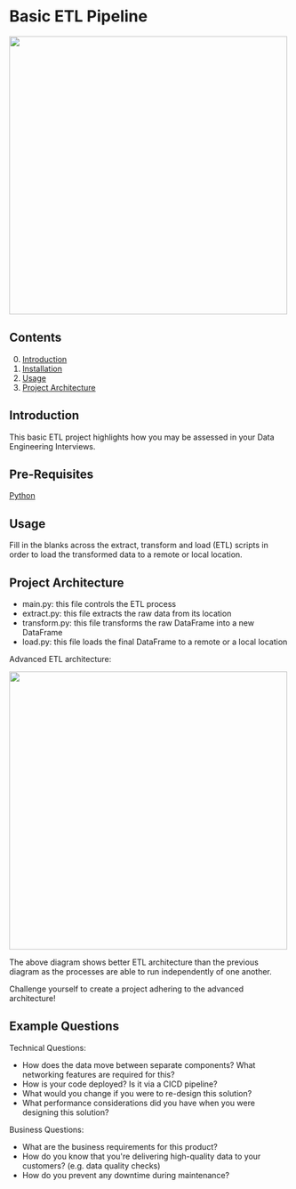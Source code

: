 # Basic ETL Pipeline

<img src="https://github.com/liamhartley/spotify_analysis/blob/master/pipeline_template/etl_simple.drawio.png" width="500px">

## Contents
0. [Introduction](#introduction)
1. [Installation](#installation) 
2. [Usage](#usage)
3. [Project Architecture](#projectarchitecture)

<a name="introduction"></a>
## Introduction
This basic ETL project highlights how you may be assessed in your Data Engineering Interviews.


<a name="installation"></a>
## Pre-Requisites
[Python](https://www.python.org/downloads/)


<a name="usage"></a>
## Usage 
Fill in the blanks across the extract, transform and load (ETL) scripts in order to load the transformed data to a remote or local location.

<a name="projectarchitecture"></a>
## Project Architecture
- main.py: this file controls the ETL process 
- extract.py: this file extracts the raw data from its location
- transform.py: this file transforms the raw DataFrame into a new DataFrame
- load.py: this file loads the final DataFrame to a remote or a local location

Advanced ETL architecture:

<img src="https://github.com/liamhartley/spotify_analysis/blob/master/pipeline_template_assessment/etl_simple.drawio.png" width="500px">

The above diagram shows better ETL architecture than the previous diagram as the processes are able to run independently of one another.

Challenge yourself to create a project adhering to the advanced architecture!

<a name="examplequestions"></a>
## Example Questions

Technical Questions:
- How does the data move between separate components? What networking features are required for this?
- How is your code deployed? Is it via a CICD pipeline?
- What would you change if you were to re-design this solution?
- What performance considerations did you have when you were designing this solution?

Business Questions:
- What are the business requirements for this product?
- How do you know that you're delivering high-quality data to your customers? (e.g. data quality checks)
- How do you prevent any downtime during maintenance?
